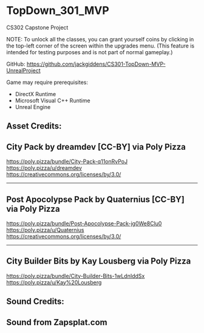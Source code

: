 # TopDown_301_MVP
 
CS302 Capstone Project

NOTE:
To unlock all the classes, you can grant yourself coins by clicking 
in the top-left corner of the screen within the upgrades menu.
(This feature is intended for testing purposes and is not part of normal gameplay.)

GitHub:
https://github.com/jackgiddens/CS301-TopDown-MVP-UnrealProject

Game may require prerequisites:
- DirectX Runtime
- Microsoft Visual C++ Runtime
- Unreal Engine

Asset Credits:
---------------------------------------------------------
City Pack by dreamdev [CC-BY] via Poly Pizza
---------------------------------------------------------
https://poly.pizza/bundle/City-Pack-q11onRvPoJ
https://poly.pizza/u/dreamdev
https://creativecommons.org/licenses/by/3.0/

---------------------------------------------------------
Post Apocolypse Pack by Quaternius [CC-BY] via Poly Pizza
---------------------------------------------------------
https://poly.pizza/bundle/Post-Apocolypse-Pack-jg0We8Clu0
https://poly.pizza/u/Quaternius
https://creativecommons.org/licenses/by/3.0/

---------------------------------------------------------
City Builder Bits by Kay Lousberg via Poly Pizza
---------------------------------------------------------
https://poly.pizza/bundle/City-Builder-Bits-1wLdnIddSx
https://poly.pizza/u/Kay%20Lousberg

Sound Credits:
---------------------------------------------------------
Sound from Zapsplat.com
---------------------------------------------------------